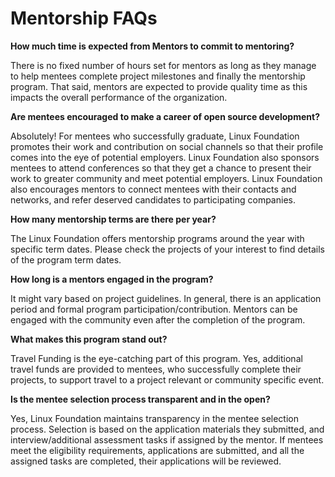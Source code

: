# Mentorship FAQs

**How much time is expected from Mentors to commit to mentoring?**

There is no fixed number of hours set for mentors as long as they manage to help mentees complete project milestones and finally the mentorship program. That said, mentors are expected to provide quality time as this impacts the overall performance of the organization.

**Are mentees encouraged to make a career of open source development?**

Absolutely! For mentees who successfully graduate, Linux Foundation promotes their work and contribution on social channels so that their profile comes into the eye of potential employers. Linux Foundation also sponsors mentees to attend conferences so that they get a chance to present their work to greater community and meet potential employers. Linux Foundation also encourages mentors to connect mentees with their contacts and networks, and refer deserved candidates to participating companies.

**How many mentorship terms are there per year?**

The Linux Foundation offers mentorship programs around the year with specific term dates. Please check the projects of your interest to find details of the program term dates.

**How long is a mentors engaged in the program?**

It might vary based on project guidelines. In general, there is an application period and formal program participation/contribution. Mentors can be engaged with the community even after the completion of the program.

**What makes this program stand out?**

Travel Funding is the eye-catching part of this program. Yes, additional travel funds are provided to mentees, who successfully complete their projects, to support travel to a project relevant or community specific event.

**Is the mentee selection process transparent and in the open?**

Yes, Linux Foundation maintains transparency in the mentee selection process. Selection is based on the application materials they submitted, and interview/additional assessment tasks if assigned by the mentor. If mentees meet the eligibility requirements, applications are submitted, and all the assigned tasks are completed, their applications will be reviewed.

